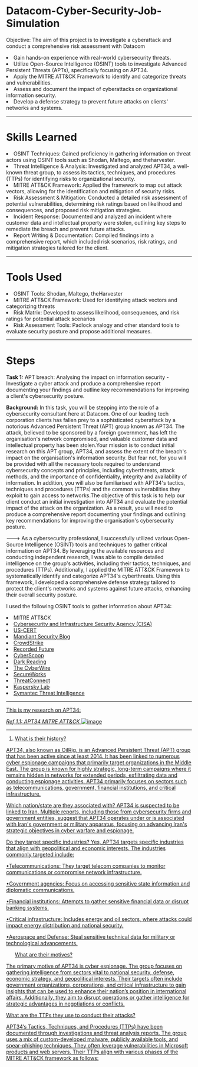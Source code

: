 # Datacom-Cyber-Security-Job-Simulation    
Objective: The aim of this project is to investigate a cyberattack and conduct a comprehensive risk assessment with Datacom  

<li>
Gain hands-on experience with real-world cybersecurity threats.</li>
<li>Utilize Open-Source Intelligence (OSINT) tools to investigate Advanced Persistent Threats (APTs), specifically focusing on APT34.</li>
<li>Apply the MITRE ATT&CK Framework to identify and categorize threats and vulnerabilities.</li>
<li>Assess and document the impact of cyberattacks on organizational information security.</li>
<li>Develop a defense strategy to prevent future attacks on clients' networks and systems.</li>
<hr/>

<h1>Skills Learned</h1>

<li>OSINT Techniques: Gained proficiency in gathering information on threat actors using OSINT tools such as Shodan, Maltego, and theharvester.</li>

<li>Threat Intelligence & Analysis: Investigated and analyzed APT34, a well-known threat group, to assess its tactics, techniques, and procedures (TTPs) for identifying risks to organizational security.</li>

<li>MITRE ATT&CK Framework: Applied the framework to map out attack vectors, allowing for the identification and mitigation of security risks.</li>

<li>Risk Assessment & Mitigation: Conducted a detailed risk assessment of potential vulnerabilities, determining risk ratings based on likelihood and consequences, and proposed risk mitigation strategies.</li>

<li>Incident Response: Documented and analyzed an incident where customer data and intellectual property were stolen, outlining key steps to remediate the breach and prevent future attacks. </li>

<li>Report Writing & Documentation: Compiled findings into a comprehensive report, which included risk scenarios, risk ratings, and mitigation strategies tailored for the client. </li> 

<hr/>

<h1>Tools Used</h1>

<li>OSINT Tools: Shodan, Maltego, theHarvester</l1>

<li>MITRE ATT&CK Framework: Used for identifying attack vectors and categorizing threats</li>

<li>Risk Matrix: Developed to assess likelihood, consequences, and risk ratings for potential attack scenarios</li>

<li>Risk Assessment Tools: Padlock analogy and other standard tools to evaluate security posture and propose additional measures.</li>

<hr/>

<h1>Steps</h1>

<strong>Task 1:</strong> APT breach: Analysing the impact on information security - Investigate a cyber attack and produce a comprehensive report documenting your findings and outline key recommendations for improving a client's cybersecurity posture.

<strong>Background:</strong> In this task, you will be stepping into the role of a cybersecurity consultant here at Datacom. One of our leading tech corporation clients has fallen prey to a sophisticated cyberattack by a notorious Advanced Persistent Threat (APT) group known as APT34. The attack, believed to be sponsored by a foreign government, has left the organisation's network compromised, and valuable customer data and intellectual property has been stolen.Your mission is to conduct initial research on this APT group, APT34, and assess the extent of the breach's impact on the organisation's information security. But fear not, for you will be provided with all the necessary tools required to understand cybersecurity concepts and principles, including cyberthreats, attack methods, and the importance of confidentiality, integrity and availability of information. In addition, you will also be familiarised with APT34's tactics, techniques and procedures (TTPs) and the common vulnerabilities they exploit to gain access to networks.The objective of this task is to help our client conduct an initial investigation into APT34 and evaluate the potential impact of the attack on the organization. As a result, you will need to produce a comprehensive report documenting your findings and outlining key recommendations for improving the organisation's cybersecurity posture.

---> As a cybersecurity professional, I successfully utilized various Open-Source Intelligence (OSINT) tools and techniques to gather critical information on APT34. By leveraging the available resources and conducting independent research, I was able to compile detailed intelligence on the group's activities, including their tactics, techniques, and procedures (TTPs). Additionally, I applied the MITRE ATT&CK Framework to systematically identify and categorize APT34's cyberthreats. Using this framework, I developed a comprehensive defense strategy tailored to protect the client's networks and systems against future attacks, enhancing their overall security posture.

I used the following OSINT tools to gather information about APT34:

<li>MITRE ATT&CK <a href= "https://attack.mitre.org/"> </li>

<li>Cybersecurity and Infrastructure Security Agency (CISA)</li>

<li>US-CERT</li>

<li>Mandiant Security Blog</li>

<li>CrowdStrike</li>

<li>Recorded Future</li>

<li>CyberScoop</li>

<li>Dark Reading</li>

<li>The CyberWire</li>

<li>SecureWorks</li>

<li>ThreatConnect</li>

<li>Kaspersky Lab</li>

<li>Symantec Threat Intelligence</li>

<hr/>

This is my research on APT34:

<em>Ref 1.1: APT34 MITRE ATT&CK</em>
![image](https://github.com/user-attachments/assets/7b2489cb-36b4-4f34-8a1e-2809d65a04e1)
<hr/>

<ol><li>What is their history?</li></ol>

APT34, also known as OilRig, is an Advanced Persistent Threat (APT) group that has been active since at least 2014. It has been linked to numerous cyber espionage campaigns that primarily target organizations in the Middle East. The group is known for highly strategic, long-term campaigns where it remains hidden in networks for extended periods, exfiltrating data and conducting espionage activities. APT34 primarily focuses on sectors such as telecommunications, government, financial institutions, and critical infrastructure.

Which nation/state are they associated with?
APT34 is suspected to be linked to Iran. Multiple reports, including those from cybersecurity firms and government entities, suggest that APT34 operates under or is associated with Iran's government or military apparatus, focusing on advancing Iran's strategic objectives in cyber warfare and espionage.

Do they target specific industries?
Yes, APT34 targets specific industries that align with geopolitical and economic interests. The industries commonly targeted include:

•Telecommunications: They target telecom companies to monitor communications or compromise network infrastructure.

•Government agencies: Focus on accessing sensitive state information and diplomatic communications.

•Financial institutions: Attempts to gather sensitive financial data or disrupt banking systems.

•Critical infrastructure: Includes energy and oil sectors, where attacks could impact energy distribution and national security.

•Aerospace and Defense: Steal sensitive technical data for military or technological advancements.

<ol>What are their motives?</ol>
The primary motive of APT34 is cyber espionage. The group focuses on gathering intelligence from sectors vital to national security, defense, economic strategy, and geopolitical interests. Their targets often include government organizations, corporations, and critical infrastructure to gain insights that can be used to enhance their nation’s position in international affairs. Additionally, they aim to disrupt operations or gather intelligence for strategic advantages in negotiations or conflicts.

What are the TTPs they use to conduct their attacks?

APT34’s Tactics, Techniques, and Procedures (TTPs) have been documented through investigations and threat analysis reports. The group uses a mix of custom-developed malware, publicly available tools, and spear-phishing techniques. They often leverage vulnerabilities in Microsoft products and web servers. Their TTPs align with various phases of the MITRE ATT&CK framework as follows:

